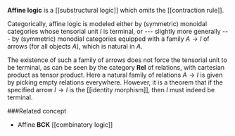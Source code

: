 **Affine logic** is a [[substructural logic]] which omits the [[contraction rule]]. 

Categorically, affine logic is modeled either by (symmetric) monoidal categories whose tensorial unit $I$ is terminal, or --- slightly more generally --- by (symmetric) monodial categories equipped with a family $A\to I$ of arrows (for all objects $A$), which is natural in $A$.

The existence of such a family of arrows does not force the tensorial unit to be terminal, as can be seen by the category $\mathbf{Rel}$ of relations, with cartesian product as tensor product. Here a natural family of relations $A\to I$ is given by picking empty relations everywhere.  However, it is a theorem that if the specified arrow $I\to I$ is the [[identity morphism]], then $I$ must indeed be terminal.

###Related concept

* Affine **BCK** [[combinatory logic]] 